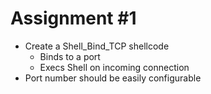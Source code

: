 # Assignment #1

* Create a Shell_Bind_TCP shellcode
  - Binds to a port
  - Execs Shell on incoming connection
* Port number should be easily configurable
